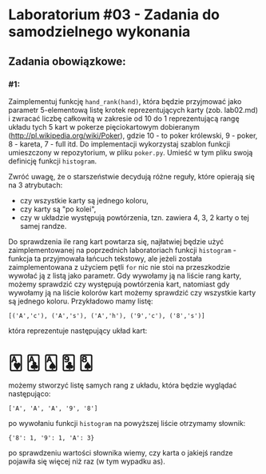 # Laboratorium #03 - Zadania do samodzielnego wykonania

## Zadania obowiązkowe:

### #1:

Zaimplementuj funkcję ```hand_rank(hand)```, która będzie przyjmować jako parametr 5-elementową listę krotek reprezentujących karty
(zob. lab02.md) i zwracać liczbę całkowitą w zakresie od 10 do 1 reprezentującą rangę układu tych 5 kart w pokerze pięciokartowym 
dobieranym (http://pl.wikipedia.org/wiki/Poker), gdzie 10 - to poker królewski, 9 - poker, 8 - kareta, 7 - full itd. Do implementacji wykorzystaj 
szablon funkcji umieszczony w repozytorium, w pliku ```poker.py```. Umieść w tym pliku swoją definicję funkcji ```histogram```.

Zwróć uwagę, że o starszeństwie decydują różne reguły, które opierają się na 3 atrybutach:

- czy wszystkie karty są jednego koloru,
- czy karty są "po kolei",
- czy w układzie występują powtórzenia, tzn. zawiera 4, 3, 2 karty o tej samej randze.

Do sprawdzenia ile rang kart powtarza się, najłatwiej będzie użyć zaimplementowanej na poprzednich laboratoriach funkcji ```histogram``` - 
funkcja ta przyjmowała łańcuch tekstowy, ale jeżeli została zaimplementowana z użyciem pętli ```for``` nic nie stoi na przeszkodzie wywołać
ją z listą jako parametr. Gdy wywołamy ją na liście rang karty, możemy sprawdzić czy występują powtórzenia kart, natomiast gdy wywołamy ją
na liście kolorów kart możemy sprawdzić czy wszystkie karty są jednego koloru. Przykładowo mamy listę:

```[('A','c'), ('A','s'), ('A','h'), ('9','c'), ('8','s')]```

która reprezentuje następujący układ kart:

 # &#127153; &#127185; &#127137; &#127193; &#127144;

możemy stworzyć listę samych rang z układu, która będzie wyglądać następująco:

```['A', 'A', 'A', '9', '8']```

po wywołaniu funkcji ```histogram``` na powyższej liście otrzymamy słownik:

```{'8': 1, '9': 1, 'A': 3}```

po sprawdzeniu wartości słownika wiemy, czy karta o jakiejś randze pojawiła się więcej niż raz (w tym wypadku as).
